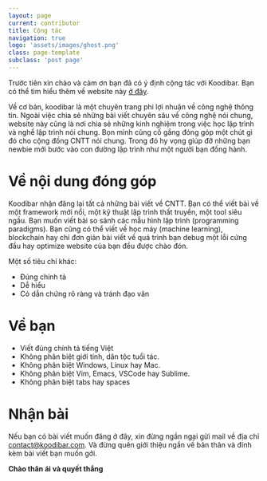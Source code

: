```yaml
---
layout: page
current: contributor
title: Cộng tác
navigation: true
logo: 'assets/images/ghost.png'
class: page-template
subclass: 'post page'
---
```


Trước tiên xin chào và cảm ơn bạn đã có ý định cộng tác với Koodibar. Bạn có thể tìm hiểu thêm về website này [ở đây](https://koodibar.com). 

Về cơ bản, koodibar là một chuyên trang phi lợi nhuận về công nghệ thông tin. Ngoài việc chia sẻ những bài viết chuyên sâu về công nghệ nói chung, website này cũng là nơi chia sẻ những kinh nghiệm trong việc học lập trình và nghề lập trình nói chung. Bọn mình cũng cố gắng đóng góp một chút gì đó cho cộng đồng CNTT nói chung. Trong đó hy vọng giúp đỡ những bạn newbie mới bước vào con đường lập trình như một người bạn đồng hành.


# Về nội dung đóng góp

Koodibar nhận đăng lại tất cả những bài viết về CNTT. Bạn có thể viết bài về một framework mới nổi, một kỹ thuật lập trình thất truyền, một tool siêu ngầu. Bạn muốn viết bài so sánh các mẫu hình lập trình (programming paradigms). Bạn cũng có thể viết về học máy (machine learning), blockchain hay chỉ đơn giản bài viết về quá trình bạn debug một lỗi cứng đầu hay optimize website của bạn đều được chào đón. 

Một số tiêu chí khác:

- Đúng chính tả
- Dễ hiểu
- Có dẫn chứng rõ ràng và tránh đạo văn

# Về bạn
- Viết đúng chính tả tiếng Việt
- Không phân biệt giới tính, dân tộc tuổi tác. 
- Không phân biệt Windows, Linux hay Mac.
- Không phân biệt Vim, Emacs, VSCode hay Sublime.
- Không phân biệt tabs hay spaces

# Nhận bài

Nếu bạn có bài viết muốn đăng ở đây, xin đừng ngần ngại gửi mail về địa chỉ [contact@koodibar.com](mailto:contact@koodibar.com). Và đừng quên giới thiệu ngắn về bản thân và đính kèm bài viết bạn muốn gởi.

**Chào thân ái và quyết thắng**